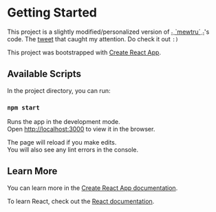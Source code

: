 # Getting Started

This project is a slightly modified/personalized version of [˗ˏˋmewtru´ˎ˗](https://twitter.com/trunarla)'s code. The [tweet](https://x.com/trunarla/status/1753515954229936316?s=20) that caught my attention. Do check it out `:)`

This project was bootstrapped with [Create React App](https://github.com/facebook/create-react-app).

## Available Scripts

In the project directory, you can run:

### `npm start`

Runs the app in the development mode.\
Open [http://localhost:3000](http://localhost:3000) to view it in the browser.

The page will reload if you make edits.\
You will also see any lint errors in the console.


## Learn More

You can learn more in the [Create React App documentation](https://facebook.github.io/create-react-app/docs/getting-started).

To learn React, check out the [React documentation](https://reactjs.org/).
